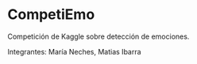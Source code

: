 # CompetiEmo
Competición de Kaggle sobre detección de emociones.

Integrantes: María Neches, Matias Ibarra
